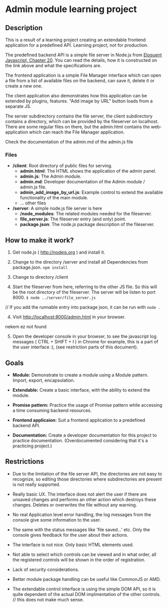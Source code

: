 Admin module learning project
=============================

Description
-----------
This is a result of a learning project creating an extendable frontend
application for a predefined API. Learning project, not for production.

The predefined backend API is a simple file server in Node.js from
[Eloquent Javascript, Chapter 20](http://eloquentjavascript.net/20_node.html#h_LvXChBt2KP).
You can read the details, how it is constructed on the link above and what the
specifications are.

The frontend application is a simple File Manager interface which can open a file
from a list of available files on the backend, can save it, delete it or create
a new one.

The client application also demonstrates how this application can be extended by
plugins, features. "Add image by URL" button loads from a separate JS.

The server subdirectory contains the file server, the client subdirectory contains
a directory, which can be provided by the fileserver on localhost. There are some
regular files on there, but the admin.html contains the web-application which can reach
the File Manager application.

Check the documentation of the admin.md of the admin.js file

### Files
* **/client**: Root directory of public files for serving.
  * **admin.html**: The HTML shows the application of the admin panel.
  * **admin.js**: The Admin module.
  * **admin.md**: Developer documentation of the Admin module / admin.js file.
  * **admin_add_image_by_url.js**: Example control to extend the available
    functionality of the main module.
  * ... other files
* **/server**: A simple node.js file server is here
  * **/node_modules**: The related modules needed for the fileserver.
  * **file_server.js**: The fileserver entry (and only) point.
  * **package.json**: The node.js package description of the fileserver.

How to make it work?
--------------------
1. Get node.js ( http://nodejs.org ) and install it.

2. Change to the directory /server and install all Dependencies from package.json.
  `npm install`

2. Change to directory /client

3. Start the fileserver from here, referring to the other JS file. So this will
   be the root directory of the fileserver. The server will be listen to port 8000.
   `$ node ../server/file_server.js`

// If you add the runnable entry into package json, it can be run with 
   `node .`

4. Visit [http://localhost:8000/admin.html](http://localhost:8000/admin.html)
  in your browser.
  
  nekem ez not found

5. Open the developer console in your browser, to see the javascript log messages
  ( CTRL + SHIFT + I ) in Chrome for example, this is a part of the user interface :),
  (see restriction parts of this document).

Goals
------
* **Module:** Demonstrate to create a module using a Module pattern. Import,
  export, encapsulation.

* **Extendable:** Create a basic interface, with the ability to extend the module.

* **Promise pattern:** Practice the usage of Promise pattern while accessing a
  time consuming backend resources.

* **Frontend applicaion:** Suit a frontend application to a predefined backend API.

* **Documentation:** Create a developer documentation for this project to practice
  documentation. (Overdocumented considering that it's a practicing project.)

Restrictions
------------

* Due to the limitation of the file server API, the directories are not easy
  to recognize, so editing those directories where subdirectories are present is
  not really supported.

* Really basic UX. The interface does not alert the user if there are unsaved changes and
  performs an other action which destroys these changes. Deletes or overwrites the file
  without any warning.

* No real Application level error handling, the log messages from the console give
  some information to the user.

* The same with the status messages like 'file saved...' etc. Only the console
  gives feedback for the user about their actions.

* The interface is not nice. Only basic HTML elements used.

* Not able to select which controls can be viewed and in what order, all the registered
  controls will be shown in the order of registration.

* Lack of security considerations.

* Better module package handling can be useful like CommonJS or AMD.

* The extendable control interface is using the simple DOM API, so it is quite dependent
  of the actual DOM implmentation of the other controls. // this does not make much sense.
